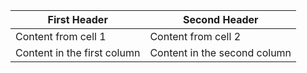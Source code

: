 | First Header | Second Header |
| --- | --- |
| Content from cell 1 | Content from cell 2 |
| Content in the first column | Content in the second column |
